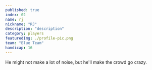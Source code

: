 ```yaml
---
published: true
index: 02
name: rj
nickname: "RJ"
description: "description"
category: players
featuredImg: ./profile-pic.png
team: "Blue Team"
handicap: 16
---
```



He might not make a lot of noise, but he'll make the crowd go crazy. 